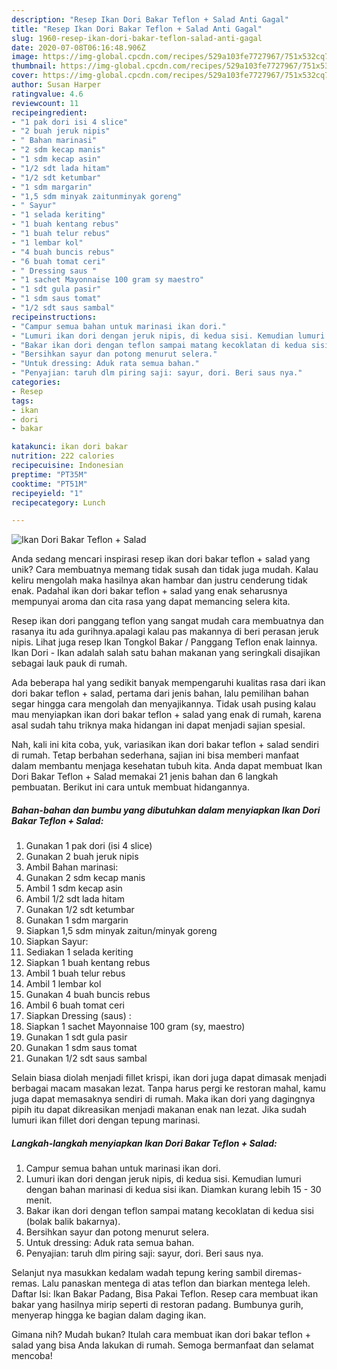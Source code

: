 ```yaml
---
description: "Resep Ikan Dori Bakar Teflon + Salad Anti Gagal"
title: "Resep Ikan Dori Bakar Teflon + Salad Anti Gagal"
slug: 1960-resep-ikan-dori-bakar-teflon-salad-anti-gagal
date: 2020-07-08T06:16:48.906Z
image: https://img-global.cpcdn.com/recipes/529a103fe7727967/751x532cq70/ikan-dori-bakar-teflon-salad-foto-resep-utama.jpg
thumbnail: https://img-global.cpcdn.com/recipes/529a103fe7727967/751x532cq70/ikan-dori-bakar-teflon-salad-foto-resep-utama.jpg
cover: https://img-global.cpcdn.com/recipes/529a103fe7727967/751x532cq70/ikan-dori-bakar-teflon-salad-foto-resep-utama.jpg
author: Susan Harper
ratingvalue: 4.6
reviewcount: 11
recipeingredient:
- "1 pak dori isi 4 slice"
- "2 buah jeruk nipis"
- " Bahan marinasi"
- "2 sdm kecap manis"
- "1 sdm kecap asin"
- "1/2 sdt lada hitam"
- "1/2 sdt ketumbar"
- "1 sdm margarin"
- "1,5 sdm minyak zaitunminyak goreng"
- " Sayur"
- "1 selada keriting"
- "1 buah kentang rebus"
- "1 buah telur rebus"
- "1 lembar kol"
- "4 buah buncis rebus"
- "6 buah tomat ceri"
- " Dressing saus "
- "1 sachet Mayonnaise 100 gram sy maestro"
- "1 sdt gula pasir"
- "1 sdm saus tomat"
- "1/2 sdt saus sambal"
recipeinstructions:
- "Campur semua bahan untuk marinasi ikan dori."
- "Lumuri ikan dori dengan jeruk nipis, di kedua sisi. Kemudian lumuri dengan bahan marinasi di kedua sisi ikan. Diamkan kurang lebih 15 - 30 menit."
- "Bakar ikan dori dengan teflon sampai matang kecoklatan di kedua sisi (bolak balik bakarnya)."
- "Bersihkan sayur dan potong menurut selera."
- "Untuk dressing: Aduk rata semua bahan."
- "Penyajian: taruh dlm piring saji: sayur, dori. Beri saus nya."
categories:
- Resep
tags:
- ikan
- dori
- bakar

katakunci: ikan dori bakar 
nutrition: 222 calories
recipecuisine: Indonesian
preptime: "PT35M"
cooktime: "PT51M"
recipeyield: "1"
recipecategory: Lunch

---
```



![Ikan Dori Bakar Teflon + Salad](https://img-global.cpcdn.com/recipes/529a103fe7727967/751x532cq70/ikan-dori-bakar-teflon-salad-foto-resep-utama.jpg)

Anda sedang mencari inspirasi resep ikan dori bakar teflon + salad yang unik? Cara membuatnya memang tidak susah dan tidak juga mudah. Kalau keliru mengolah maka hasilnya akan hambar dan justru cenderung tidak enak. Padahal ikan dori bakar teflon + salad yang enak seharusnya mempunyai aroma dan cita rasa yang dapat memancing selera kita.

Resep ikan dori panggang teflon yang sangat mudah cara membuatnya dan rasanya itu ada gurihnya.apalagi kalau pas makannya di beri perasan jeruk nipis. Lihat juga resep Ikan Tongkol Bakar / Panggang Teflon enak lainnya. Ikan Dori - Ikan adalah salah satu bahan makanan yang seringkali disajikan sebagai lauk pauk di rumah.

Ada beberapa hal yang sedikit banyak mempengaruhi kualitas rasa dari ikan dori bakar teflon + salad, pertama dari jenis bahan, lalu pemilihan bahan segar hingga cara mengolah dan menyajikannya. Tidak usah pusing kalau mau menyiapkan ikan dori bakar teflon + salad yang enak di rumah, karena asal sudah tahu triknya maka hidangan ini dapat menjadi sajian spesial.


Nah, kali ini kita coba, yuk, variasikan ikan dori bakar teflon + salad sendiri di rumah. Tetap berbahan sederhana, sajian ini bisa memberi manfaat dalam membantu menjaga kesehatan tubuh kita. Anda dapat membuat Ikan Dori Bakar Teflon + Salad memakai 21 jenis bahan dan 6 langkah pembuatan. Berikut ini cara untuk membuat hidangannya.

<!--inarticleads1-->

##### Bahan-bahan dan bumbu yang dibutuhkan dalam menyiapkan Ikan Dori Bakar Teflon + Salad:

1. Gunakan 1 pak dori (isi 4 slice)
1. Gunakan 2 buah jeruk nipis
1. Ambil  Bahan marinasi:
1. Gunakan 2 sdm kecap manis
1. Ambil 1 sdm kecap asin
1. Ambil 1/2 sdt lada hitam
1. Gunakan 1/2 sdt ketumbar
1. Gunakan 1 sdm margarin
1. Siapkan 1,5 sdm minyak zaitun/minyak goreng
1. Siapkan  Sayur:
1. Sediakan 1 selada keriting
1. Siapkan 1 buah kentang rebus
1. Ambil 1 buah telur rebus
1. Ambil 1 lembar kol
1. Gunakan 4 buah buncis rebus
1. Ambil 6 buah tomat ceri
1. Siapkan  Dressing (saus) :
1. Siapkan 1 sachet Mayonnaise 100 gram (sy, maestro)
1. Gunakan 1 sdt gula pasir
1. Gunakan 1 sdm saus tomat
1. Gunakan 1/2 sdt saus sambal


Selain biasa diolah menjadi fillet krispi, ikan dori juga dapat dimasak menjadi berbagai macam masakan lezat. Tanpa harus pergi ke restoran mahal, kamu juga dapat memasaknya sendiri di rumah. Maka ikan dori yang dagingnya pipih itu dapat dikreasikan menjadi makanan enak nan lezat. Jika sudah lumuri ikan fillet dori dengan tepung marinasi. 

<!--inarticleads2-->

##### Langkah-langkah menyiapkan Ikan Dori Bakar Teflon + Salad:

1. Campur semua bahan untuk marinasi ikan dori.
1. Lumuri ikan dori dengan jeruk nipis, di kedua sisi. Kemudian lumuri dengan bahan marinasi di kedua sisi ikan. Diamkan kurang lebih 15 - 30 menit.
1. Bakar ikan dori dengan teflon sampai matang kecoklatan di kedua sisi (bolak balik bakarnya).
1. Bersihkan sayur dan potong menurut selera.
1. Untuk dressing: Aduk rata semua bahan.
1. Penyajian: taruh dlm piring saji: sayur, dori. Beri saus nya.


Selanjut nya masukkan kedalam wadah tepung kering sambil diremas-remas. Lalu panaskan mentega di atas teflon dan biarkan mentega leleh. Daftar Isi: Ikan Bakar Padang, Bisa Pakai Teflon. Resep cara membuat ikan bakar yang hasilnya mirip seperti di restoran padang. Bumbunya gurih, menyerap hingga ke bagian dalam daging ikan. 

Gimana nih? Mudah bukan? Itulah cara membuat ikan dori bakar teflon + salad yang bisa Anda lakukan di rumah. Semoga bermanfaat dan selamat mencoba!
